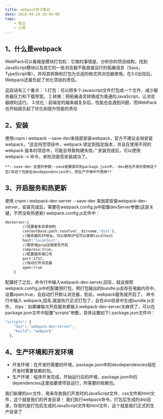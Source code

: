 ```yaml
---
title: webpack学习笔记
date: 2018-04-24 20:44:08
tags:
    - 笔记
    - 心得
---
```

## 1、什么是webpack
WebPack可以看做是模块打包机：它做的事情是，分析你的项目结构，找到JavaScript模块以及其它的一些浏览器不能直接运行的拓展语言（Sass，TypeScript等），并将其转换和打包为合适的格式供浏览器使用。在3.0出现后，Webpack还肩负起了优化项目的责任。

这段话有三个重点：
1.打包：可以把多个Javascript文件打包成一个文件，减少服务器压力和下载带宽。
2.转换：把拓展语言转换成为普通的JavaScript，让浏览器顺利运行。
3.优化：前端变的越来越复杂后，性能也会遇到问题，而WebPack也开始肩负起了优化和提升性能的责任

## 2、安装
使用cnpm i webpack --save-dev来局部安装webpack，官方不建议全局安装webpack，“这会将您项目中，webpack 锁定到指定版本，并且在使用不同的 webpack 版本的项目中，可能会导致构建失败。”
安装完成后，可以使用 webpack -v 命令，来检测是否安装成功了。
<!--more-->
    **--save-dev 这里的参数--save是要保存到package.json中，-dev是在开发时使用这个包(将这个包放在devdependencies中)，而生产环境中不使用**

## 3、开启服务和热更新
使用 cnpm i webpack-dev-server --save-dev 来局部安装webpack-dev-server，安装完成后，需要在webpack.config.js中配置devServer参数(这是关键，不然没有热更新)
webpack.config.js文件中：
```bash
devServer:{
        //设置基本目录结构
        contentBase:path.resolve(__dirname,'dist'),
        //服务器的IP地址，可以使用IP也可以使用localhost
        host:'localhost',
        //服务端gzip压缩是否开启
        compress:true,
        //配置服务端口号
        port:1717,
        //自动打开浏览器
        open:true
    }
```
配置好了之后，命令行中输入webpack-dev-server,回车，就会按照webpack.config.js中的配置预打包，预打包输出的bundle.js会存在电脑内存中，设置open:true，会自动打开默认浏览器，到此，webpack服务就开启了。
命令行中输入 webpack,回车,就是执行正式打包了，会在dist目录中生成bundle.js文件。
(tips：如果嫌每次开启服务都输入webpack-dev-server太麻烦了，可以在package.json文件中配置“scripts”参数，具体设置如下)
package.json文件中：
```bash
"scripts": {
    "dev": "webpack-dev-server",
    "build": "webpack"
  },
```
## 4、生产环境和开发环境
* 开发环境：在开发时需要的环境，package.json中的devdependencies指在开发时需要依赖的包。
* 生产环境：程序开发完成，开始运行后的环境，package.json中的dependencies这里指要使项目运行，所需要的依赖包。

我们新建的src文件，用来存放我们开发时的JavaScript文件、css文件和html文件，这个就是我们的开发目录！
我们执行webpack命令，打包后生成的dist目录，存放的是打包后生成的JavaScript文件和html文件，这个就是我们正式的生产目录了

